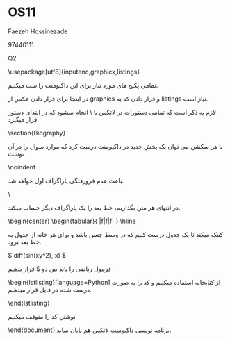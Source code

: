 # OS11

Faezeh Hossinezade

97440111

Q2

\usepackage[utf8]{inputenc,graphicx,listings}

تمامی پکیج های مورد نیاز برای این داکیومنت را ست میکنیم.

در اینجا برای قرار دادن عکس از graphics و 
قرار دادن  کد به listings نیاز است.


لازم به ذکر است که تمامی دستورات در لاتکس با \ انجام میشود که در ابتدای دستور قرار میگیرد. 

\section{Biography}

با هر سکشن می توان یک بخش جدید در داکیومنت درست کرد که موارد سوال را در آن نوشت

\noindent

باعث عدم فرورفتگی پاراگراف اول خواهد شد. 

\\

در انتهای هر متن بگذاریم، خط بعد را یک پاراگراف دیگر حساب میکند.


\begin{center}
\begin{tabular}{ |f|f|f| } 
 \hline
 
 کمک میکند تا یک جدول درست کنیم که در وسط چسن باشد 
 و برای هر خانه از جدول به خط بعد برود.
 
  $ diff(sin(xy^2), x) $
  
  
  فرمول ریاضی را باید بین دو  $ قرار بدهیم
  
  
  \begin{lstlisting}[language=Python]
  از کتابخانه استفاده میکنیم و کد را به صورت درست شده در فایل قرار میدهیم. 
  
  \end{lstlisting}
  
  نوشتن کد را متوقف میکنیم 
  
  \end{document}
برنامه نویسی داکیومنت لاتکس هم پایان میابد.
